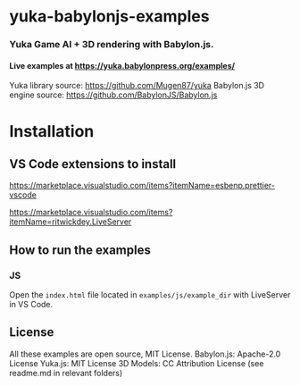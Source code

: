 # yuka-babylonjs-examples

### Yuka Game AI + 3D rendering with Babylon.js.

#### Live examples at https://yuka.babylonpress.org/examples/

Yuka library source: https://github.com/Mugen87/yuka
Babylon.js 3D engine source: https://github.com/BabylonJS/Babylon.js

# Installation

## VS Code extensions to install

https://marketplace.visualstudio.com/items?itemName=esbenp.prettier-vscode

https://marketplace.visualstudio.com/items?itemName=ritwickdey.LiveServer

## How to run the examples

### JS

Open the `index.html` file located in `examples/js/example_dir` with LiveServer in VS Code. 

## License

All these examples are open source, MIT License.
Babylon.js: Apache-2.0 License
Yuka.js: MIT License
3D Models: CC Attribution License (see readme.md in relevant folders)
